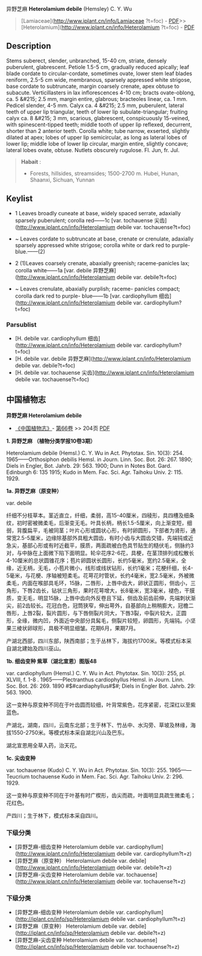 异野芝麻 **Heterolamium debile** (Hemsley) C. Y. Wu

> [Lamiaceae](http://www.iplant.cn/info/Lamiaceae ?t=foc) - [PDF](http://iplant.cn/foc/pdf/Lamiaceae.pdf)>>[Heterolamium](http://www.iplant.cn/info/Heterolamium ?t=foc) - [PDF](http://www.iplant.cn/foc/pdf/Heterolamium.pdf)

## Description

Stems suberect, slender, unbranched, 15-40 cm, striate, densely puberulent, glabrescent. Petiole 1.5-5 cm, gradually reduced apically; leaf blade cordate to circular-cordate, sometimes ovate, lower stem leaf blades reniform, 2.5-5 cm wide, membranous, sparsely appressed white strigose, base cordate to subtruncate, margin coarsely crenate, apex obtuse to subacute. Verticillasters in lax inflorescences 4-10 cm; bracts ovate-oblong, ca. 5 &amp;#215; 2.5 mm, margin entire, glabrous; bracteoles linear, ca. 1 mm. Pedicel slender, 4-5 mm. Calyx ca. 4 &amp;#215; 2.5 mm, puberulent, lateral teeth of upper lip triangular, teeth of lower lip subulate-triangular; fruiting calyx ca. 8 &amp;#215; 3 mm, scarious, glabrescent, conspicuously 15-veined, with spinescent-tipped teeth; middle tooth of upper lip reflexed, decurrent, shorter than 2 anterior teeth. Corolla white; tube narrow, exserted, slightly dilated at apex; lobes of upper lip semicircular, as long as lateral lobes of lower lip; middle lobe of lower lip circular, margin entire, slightly concave; lateral lobes ovate, obtuse. Nutlets obscurely rugulose. Fl. Jun, fr. Jul.

> **Habait** : 
>* Forests, hillsides, streamsides; 1500-2700 m. Hubei, Hunan, Shaanxi, Sichuan, Yunnan

## Keylist

* 1 Leaves broadly cuneate at base, widely spaced  serrate, adaxially sparsely puberulent; corolla red——1c  [var. tochauense 尖齿](http://www.iplant.cn/info/Heterolamium debile var. tochauense?t=foc)
* ~ Leaves cordate to subtruncate at base, crenate or  crenulate, adaxially sparsely appressed white  strigose; corolla white or dark red to purple-blue.——(2)

* 2 (1)Leaves coarsely crenate, abaxially greenish;  raceme-panicles lax; corolla white——1a  [var. debile 异野芝麻](http://www.iplant.cn/info/Heterolamium debile var. debile?t=foc)
* ~ Leaves crenulate, abaxially purplish; raceme- panicles compact; corolla dark red to purple- blue——1b  [var. cardiophyllum 细齿](http://www.iplant.cn/info/Heterolamium debile var. cardiophyllum?t=foc)

### Parsublist

* [H.  debile var. cardiophyllum  细齿](http://www.iplant.cn/info/Heterolamium debile var. cardiophyllum?t=foc)
* [H.  debile var. debile  异野芝麻](http://www.iplant.cn/info/Heterolamium debile var. debile?t=foc)
* [H.  debile var. tochauense  尖齿](http://www.iplant.cn/info/Heterolamium debile var. tochauense?t=foc)

## 中国植物志

**异野芝麻 Heterolamium debile**

* [《中国植物志》](http://www.iplant.cn/frps)- [第66卷](http://www.iplant.cn/frps/vol/66) >> 204页 [PDF](http://www.iplant.cn/frps/pdf/66/204.PDF)

**1. 异野芝麻 （植物分类学报10卷3期）**

Heterolamium debile (Hemsl.) C. Y. Wu in Act. Phytotax. Sin. 10(3): 254. 1965——Orthosiphon debilis Hemsl. in Journ. Linn. Soc. Bot. 26: 267. 1890; Diels in Engler, Bot. Jahrb. 29: 563. 1900; Dunn in Notes Bot. Gard. Edinburgh 6: 135 1915; Kudo in Mem. Fac. Sci. Agr. Taihoku Univ. 2: 115. 1929.

**1a. 异野芝麻（原变种）**

var. debile

纤细不分枝草本。茎近直立，纤细，柔弱，高15-40厘米，四稜形，具四槽及细条纹，初时密被微柔毛，后渐变无毛。叶具长柄，柄长1.5-5厘米，向上渐变短，细弱，背腹扁平，毛被同茎；叶片心形或圆状心形，有时卵圆形，下部者为肾形，通常宽2.5-5厘米，边缘除基部外具粗大圆齿，有时小齿与大圆齿交错，先端钝或近急尖，基部心形或有时近截平，膜质，两面疏被白色具节贴生的糙伏毛，侧脉约3对，与中脉在上面微下陷下面明显。轮伞花序2-6花，具梗，在茎顶排列成松散长4-10厘米的总状圆锥花序；苞片卵圆状长圆形，长约5毫米，宽约2.5毫米，全缘，近无柄，无毛，小苞片微小，线形或线状钻形，长约1毫米；花梗纤细，长4-5毫米，与花梗、序轴被短柔毛。花萼花时管状，长约4毫米，宽2.5毫米，外被微柔毛，内面在喉部具毛环，15脉，二唇形，上唇中齿大，卵状正圆形，侧齿小，三角形，下唇2齿长，钻状三角形，果时花萼增大，长8毫米，宽3毫米，褪色，干膜质，变无毛，明显15脉，上唇中齿向外反卷且下延，侧齿及前齿前伸，先端刺状渐尖，前2齿较长。花冠白色，冠筒狭窄，伸出萼外，自基部向上稍稍膨大，冠檐二唇形，上唇2裂，裂片圆形，与下唇侧裂片同大，下唇3裂，中裂片较大，正圆形，全缘，微内凹，外面近中央部分具髯毛，侧裂片较短，卵圆形，先端钝。小坚果三棱状卵球形，具极不明显细皱。花期6月，果期7月。

产湖北西部，四川东部，陕西南部；生于丛林下，海拔约1700米。等模式标本采自湖北建始及四川巫山。

**1b. 细齿变种 紫草（湖北宣恩）图版48**

var. cardiophyllum (Hemsl.) C. Y. Wu in Act. Phytotax. Sin. 10(3): 255, pl. XLVIII, f. 1-8 . 1965——Plectranthus cardiophyllus Hemsl. in Journ. Linn. Soc. Bot. 26: 269. 1890 #$#cardiaphyllus#$#; Diels in Engler Bot. Jahrb. 29: 563. 1900.

这一变种与原变种不同在于叶齿圆而较细，叶背常紫色，花序紧密，花深红以至紫蓝色。

产湖北，湖南，四川，云南东北部；生于林下、竹丛中、水沟旁、草坡及林缘，海拔1550-2750米。等模式标本采自湖北兴山及巴东。

湖北宣恩用全草入药，治天花。

**1c. 尖齿变种**

var. tochauense (Kudo) C. Y. Wu in Act. Phytotax. Sin. 10(3): 255. 1965——Teucrium tochauense Kudo in Mem. Fac. Sci. Agr. Taihoku Univ. 2: 296. 1929.

这一变种与原变种不同在于叶基有时广楔形，齿尖而疏，叶面明显具疏生微柔毛；花红色。

产四川；生于林下，模式标本采自四川。

### 下级分类
* [异野芝麻-细齿变种  Heterolamium debile var. cardiophyllum](http://www.iplant.cn/info/Heterolamium debile var. cardiophyllum?t=z)
* [异野芝麻（原变种）  Heterolamium debile var. debile](http://www.iplant.cn/info/Heterolamium debile var. debile?t=z)
* [异野芝麻-尖齿变种  Heterolamium debile var. tochauense](http://www.iplant.cn/info/Heterolamium debile var. tochauense?t=z)

### 下级分类
* [异野芝麻-细齿变种  Heterolamium debile var. cardiophyllum](http://iplant.cn/info/sp/Heterolamium debile var. cardiophyllum?t=z)
* [异野芝麻（原变种）  Heterolamium debile var. debile](http://iplant.cn/info/sp/Heterolamium debile var. debile?t=z)
* [异野芝麻-尖齿变种  Heterolamium debile var. tochauense](http://iplant.cn/info/sp/Heterolamium debile var. tochauense?t=z)
